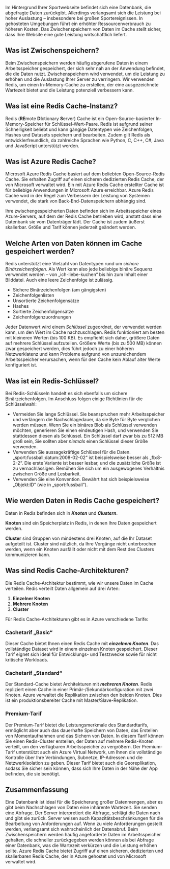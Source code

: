 Im Hintergrund Ihrer Sportwebseite befindet sich eine Datenbank, die abgefragte Daten zurückgibt. Allerdings verlangsamt sich die Leistung bei hoher Auslastung – insbesondere bei großen Sportereignissen. In gehosteten Umgebungen führt ein erhöhter Ressourcenverbrauch zu höheren Kosten. Das Zwischenspeichern von Daten im Cache stellt sicher, dass Ihre Website eine gute Leistung wirtschaftlich liefert.

## <a name="what-is-caching"></a>Was ist Zwischenspeichern?

Beim Zwischenspeichern werden häufig abgerufene Daten in einem Arbeitsspeicher gespeichert, der sich sehr nah an der Anwendung befindet, die die Daten nutzt. Zwischenspeichern wird verwendet, um die Leistung zu erhöhen und die Auslastung Ihrer Server zu verringern. Wir verwenden Redis, um einen In-Memory-Cache zu erstellen, der eine ausgezeichnete Wartezeit bietet und die Leistung potenziell verbessern kann.

## <a name="what-is-a-redis-cache"></a>Was ist eine Redis Cache-Instanz?

Redis (**RE**mote **DI**ctionary **S**erver) Cache ist ein Open-Source-basierter In-Memory-Speicher für Schlüssel-Wert-Paare. Redis ist aufgrund seiner Schnelligkeit beliebt und kann gängige Datentypen wie Zeichenfolgen, Hashes und Datasets speichern und bearbeiten. Zudem gilt Redis als entwicklerfreundlich, da zahlreiche Sprachen wie Python, C, C++, C#, Java und JavaScript unterstützt werden.

## <a name="what-is-azure-redis-cache"></a>Was ist Azure Redis Cache?

Microsoft Azure Redis Cache basiert auf dem beliebten Open-Source-Redis Cache. Sie erhalten Zugriff auf einen sicheren dedizierten Redis Cache, der von Microsoft verwaltet wird. Ein mit Azure Redis Cache erstellter Cache ist für beliebige Anwendungen in Microsoft Azure erreichbar. Azure Redis Cache wird in der Regel zum Verbessern der Leistung von Systemen verwendet, die stark von Back-End-Datenspeichern abhängig sind.

Ihre zwischengespeicherten Daten befinden sich im Arbeitsspeicher eines Azure-Servers, auf dem der Redis Cache betrieben wird, anstatt dass eine Datenbank sie vom Datenträger lädt. Der Cache ist zudem äußerst skalierbar. Größe und Tarif können jederzeit geändert werden.

## <a name="what-type-of-data-can-be-stored-in-the-cache"></a>Welche Arten von Daten können im Cache gespeichert werden?

Redis unterstützt eine Vielzahl von Datentypen rund um _sichere Binärzeichenfolgen_. Als Wert kann also jede beliebige binäre Sequenz verwendet werden – von „ich-liebe-kuchen“ bis hin zum Inhalt einer Bilddatei. Auch eine leere Zeichenfolge ist zulässig.

- Sichere Binärzeichenfolgen (am gängigsten)
- Zeichenfolgenlisten
- Unsortierte Zeichenfolgensätze
- Hashes
- Sortierte Zeichenfolgensätze
- Zeichenfolgenzuordnungen

Jeder Datenwert wird einem _Schlüssel_ zugeordnet, der verwendet werden kann, um den Wert im Cache nachzuschlagen. Redis funktioniert am besten mit kleineren Werten (bis 100 KB). Es empfiehlt sich daher, größere Daten auf mehrere Schlüssel aufzuteilen. Größere Werte (bis zu 500 MB) können zwar gespeichert werden, dies führt jedoch zu einer höheren Netzwerklatenz und kann Probleme aufgrund von unzureichendem Arbeitsspeicher verursachen, wenn für den Cache kein Ablauf alter Werte konfiguriert ist.

## <a name="what-is-a-redis-key"></a>Was ist ein Redis-Schlüssel?
Bei Redis-Schlüsseln handelt es sich ebenfalls um sichere Binärzeichenfolgen. Im Anschluss folgen einige Richtlinien für die Schlüsselwahl:

- Vermeiden Sie lange Schlüssel. Sie beanspruchen mehr Arbeitsspeicher und verlängern die Nachschlagedauer, da sie Byte für Byte verglichen werden müssen. Wenn Sie ein binäres Blob als Schlüssel verwenden möchten, generieren Sie einen eindeutigen Hash, und verwenden Sie stattdessen diesen als Schlüssel. Ein Schlüssel darf zwar bis zu 512 MB groß sein, Sie sollten aber _niemals_ einen Schlüssel dieser Größe verwenden.
- Verwenden Sie aussagekräftige Schlüssel für die Daten. „sport:fussball;datum:2008-02-02“ ist beispielsweise besser als „fb:8-2-2“. Die erste Variante ist besser lesbar, und die zusätzliche Größe ist zu vernachlässigen. Bemühen Sie sich um ein ausgewogenes Verhältnis zwischen Größe und Lesbarkeit.
- Verwenden Sie eine Konvention. Bewährt hat sich beispielsweise „Objekt:ID“ (wie in „sport:fussball“). 

## <a name="how-is-data-stored-in-a-redis-cache"></a>Wie werden Daten in Redis Cache gespeichert?

Daten in Redis befinden sich in _**Knoten**_ und _**Clustern**_.

**Knoten** sind ein Speicherplatz in Redis, in denen Ihre Daten gespeichert werden.

**Cluster** sind Gruppen von mindestens drei Knoten, auf die Ihr Dataset aufgeteilt ist. Cluster sind nützlich, da Ihre Vorgänge nicht unterbrochen werden, wenn ein Knoten ausfällt oder nicht mit dem Rest des Clusters kommunizieren kann.

## <a name="what-are-redis-caching-architectures"></a>Was sind Redis Cache-Architekturen?

Die Redis Cache-Architektur bestimmt, wie wir unsere Daten im Cache verteilen. Redis verteilt Daten allgemein auf drei Arten:

1. **Einzelner Knoten**
1. **Mehrere Knoten**
1. **Cluster**

Für Redis Cache-Architekturen gibt es in Azure verschiedene Tarife:

### <a name="basic-cache"></a>Cachetarif „Basic“

Dieser Cache bietet Ihnen einen Redis Cache mit _**einzelnem Knoten**_. Das vollständige Dataset wird in einem einzelnen Knoten gespeichert. Dieser Tarif eignet sich ideal für Entwicklungs- und Testzwecke sowie für nicht kritische Workloads.

### <a name="standard-cache"></a>Cachetarif „Standard“

Der Standard-Cache bietet Architekturen mit _**mehreren Knoten**_. Redis repliziert einen Cache in einer Primär-/Sekundärkonfiguration mit zwei Knoten. Azure verwaltet die Replikation zwischen den beiden Knoten. Dies ist ein produktionsbereiter Cache mit Master/Slave-Replikation.

### <a name="premium-tier"></a>Premium-Tarif

Der Premium-Tarif bietet die Leistungsmerkmale des Standardtarifs, ermöglicht aber auch das dauerhafte Speichern von Daten, das Erstellen von Momentaufnahmen und das Sichern von Daten. In diesem Tarif können Sie einen Redis-Cluster erstellen, der Daten auf mehrere Redis-Knoten verteilt, um den verfügbaren Arbeitsspeicher zu vergrößern. Der Premium-Tarif unterstützt auch ein Azure Virtual Network, um Ihnen die vollständige Kontrolle über Ihre Verbindungen, Subnetze, IP-Adressen und die Netzwerkisolation zu geben. Dieser Tarif bietet auch die Georeplikation, sodass Sie sicher sein können, dass sich Ihre Daten in der Nähe der App befinden, die sie benötigt.

## <a name="summary"></a>Zusammenfassung

Eine Datenbank ist ideal für die Speicherung großer Datenmengen, aber es gibt beim Nachschlagen von Daten eine inhärente Wartezeit. Sie senden eine Abfrage. Der Server interpretiert die Abfrage, schlägt die Daten nach und gibt sie zurück. Server weisen auch Kapazitätsbeschränkungen für die Bearbeitung von Anforderungen auf. Wenn zu viele Anforderungen gestellt werden, verlangsamt sich wahrscheinlich der Datenabruf. Beim Zwischenspeichern werden häufig angeforderte Daten im Arbeitsspeicher gehalten, die schneller zurückgegeben werden können als bei Abfrage einer Datenbank, was die Wartezeit verkürzen und die Leistung erhöhen sollte. Azure Redis Cache bietet Zugriff auf einen sicheren, dedizierten und skalierbaren Redis Cache, der in Azure gehostet und von Microsoft verwaltet wird.
